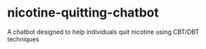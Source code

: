 # nicotine-quitting-chatbot
A chatbot designed to help individuals quit nicotine using CBT/DBT techniques
